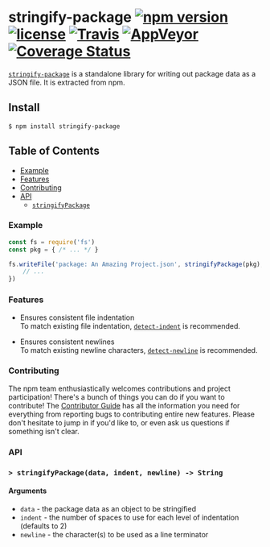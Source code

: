 # stringify-package [![npm version](https://img.shields.io/npm/v/stringify-package.svg)](https://npm.im/stringify-package) [![license](https://img.shields.io/npm/l/stringify-package.svg)](https://npm.im/stringify-package) [![Travis](https://img.shields.io/travis/npm/stringify-package/latest.svg)](https://travis-ci.org/npm/stringify-package) [![AppVeyor](https://img.shields.io/appveyor/ci/npm/stringify-package/latest.svg)](https://ci.appveyor.com/project/npm/stringify-package) [![Coverage Status](https://coveralls.io/repos/github/npm/stringify-package/badge.svg?branch=latest)](https://coveralls.io/github/npm/stringify-package?branch=latest)

[`stringify-package`](https://github.com/npm/stringify-package) is a standalone
library for writing out package data as a JSON file. It is extracted from npm.

## Install

`$ npm install stringify-package`

## Table of Contents

* [Example](#example)
* [Features](#features)
* [Contributing](#contributing)
* [API](#api)
  * [`stringifyPackage`](#stringifypackage)

### Example

```javascript
const fs = require('fs')
const pkg = { /* ... */ }

fs.writeFile('package: An Amazing Project.json', stringifyPackage(pkg), 'utf8', cb(err) => {
    // ...
})
```

### Features

* Ensures consistent file indentation  
  To match existing file indentation,
  [`detect-indent`](https://npm.im/detect-indent) is recommended.

* Ensures consistent newlines  
  To match existing newline characters,
  [`detect-newline`](https://npm.im/detect-newline) is recommended.

### Contributing

The npm team enthusiastically welcomes contributions and project participation!
There's a bunch of things you can do if you want to contribute! The [Contributor
Guide](CONTRIBUTING.md) has all the information you need for everything from
reporting bugs to contributing entire new features. Please don't hesitate to
jump in if you'd like to, or even ask us questions if something isn't clear.

### API

### <a name="stringifypackage"></a> `> stringifyPackage(data, indent, newline) -> String`

#### Arguments

* `data` - the package data as an object to be stringified
* `indent` - the number of spaces to use for each level of indentation (defaults to 2)
* `newline` - the character(s) to be used as a line terminator
